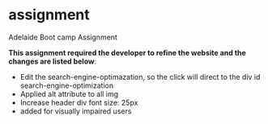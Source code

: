 # assignment
Adelaide Boot camp Assignment 

**This assignment required the developer to refine the website and the changes are listed below**:

- Edit the search-engine-optimazation, so the click will direct to the div id search-engine-optimization  
- Applied alt attribute to all img              
- Increase header div font size: 25px
- <nav> added for visually impaired users

